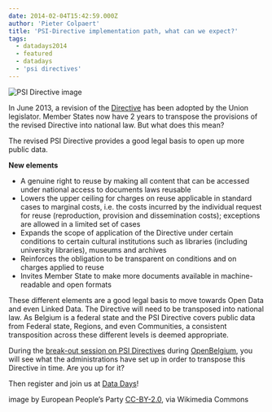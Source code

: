 ```yaml
---
date: 2014-02-04T15:42:59.000Z
author: 'Pieter Colpaert'
title: 'PSI-Directive implementation path, what can we expect?'
tags:
  - datadays2014
  - featured
  - datadays
  - 'psi directives'
---
```


![PSI Directive image ](Flickr_-_europeanpeoplesparty_-_EPP_AND_CPC_DEBATE_EU-CHINA_RELATIONS_7_November_2007_%2826%29.jpg)

In June 2013, a revision of the [Directive](http://ec.europa.eu/digital-agenda/en/european-legislation-reuse-public-sector-information) has been adopted by the Union legislator. Member States now have 2 years to transpose the provisions of the revised Directive into national law. But what does this mean?

The revised PSI Directive provides a good legal basis to open up more public data.

**New elements**

- A genuine right to reuse by making all content that can be accessed under national access to documents laws reusable
- Lowers the upper ceiling for charges on reuse applicable in standard cases to marginal costs, i.e. the costs incurred by the individual request for reuse (reproduction, provision and dissemination costs); exceptions are allowed in a limited set of cases
- Expands the scope of application of the Directive under certain conditions to certain cultural institutions such as libraries (including university libraries), museums and archives
- Reinforces the obligation to be transparent on conditions and on charges applied to reuse
- Invites Member State to make more documents available in machine-readable and open formats

These different elements are a good legal basis to move towards Open Data and even Linked Data. The Directive will need to be transposed into national law. As Belgium is a federal state and the PSI Directive covers public data from Federal state, Regions, and even Communities, a consistent transposition across these different levels is deemed appropriate.

During the [break-out session on PSI Directives](http://www.datadays.eu/session/psi-directive/) during [OpenBelgium](http://www.datadays.eu/open-belgium/), you will see what the administrations have set up in order to transpose this Directive in time. Are you up for it?

Then register and join us at [Data Days](http://www.datadays.eu/)!

image by European People’s Party [CC-BY-2.0](http://creativecommons.org/licenses/by/2.0/), via Wikimedia Commons
